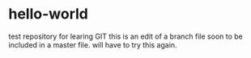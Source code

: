 # hello-world
test repository for learing GIT
this is an edit of a branch file soon to be included in a master file. 
will have to try this again. 

